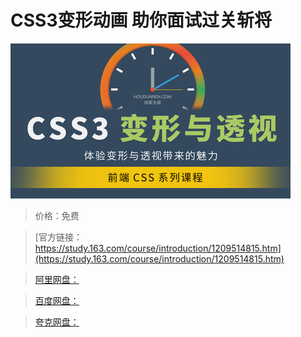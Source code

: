 # CSS3变形动画 助你面试过关斩将

![img](../../../assets/study163/free/6179f5766bfb4f92be4d9391f2ce2179.png)

> 价格：免费

> [官方链接：https://study.163.com/course/introduction/1209514815.htm](https://study.163.com/course/introduction/1209514815.htm)

> [阿里网盘：]()

> [百度网盘：]()

> [夸克网盘：]()
